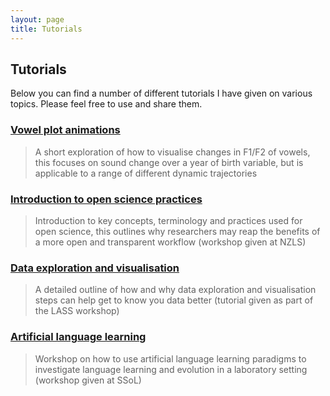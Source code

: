 ```yaml
---
layout: page
title: Tutorials
---
```


## Tutorials

Below you can find a number of different tutorials I have given on various topics. Please feel free to use and share them.

### [Vowel plot animations](https://jamesbrandscience.github.io/tutorials/Vowel_animations.html)

> A short exploration of how to visualise changes in F1/F2 of vowels, this focuses on sound change over a year of birth variable, but is applicable to a range of different dynamic trajectories

### [Introduction to open science practices](https://jamesbrandscience.github.io/tutorials/open_science/introduction.html)

> Introduction to key concepts, terminology and practices used for open science, this outlines why researchers may reap the benefits of a more open and transparent workflow (workshop given at NZLS)

### [Data exploration and visualisation](https://jamesbrandscience.github.io/LASS_workshop_ggplot2/Day_2.html)

> A detailed outline of how and why data exploration and visualisation steps can help get to know you data better (tutorial given as part of the LASS workshop)

### [Artificial language learning](https://github.com/jamesbrandscience/SSoL_2018)

> Workshop on how to use artificial language learning paradigms to investigate language learning and evolution in a laboratory setting (workshop given at SSoL)

